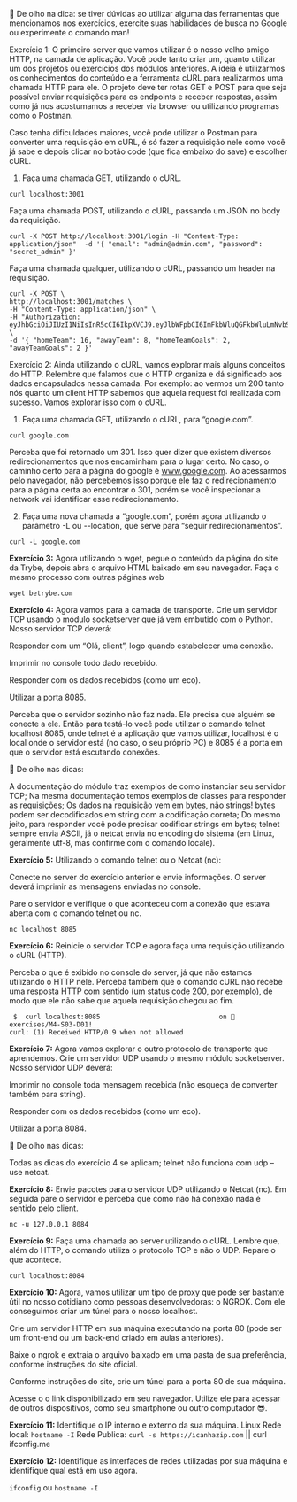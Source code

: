 👀 De olho na dica: se tiver dúvidas ao utilizar alguma das ferramentas que mencionamos nos exercícios, exercite suas habilidades de busca no Google ou experimente o comando man!

Exercício 1: O primeiro server que vamos utilizar é o nosso velho amigo HTTP, na camada de aplicação. Você pode tanto criar um, quanto utilizar um dos projetos ou exercícios dos módulos anteriores. A ideia é utilizarmos os conhecimentos do conteúdo e a ferramenta cURL para realizarmos uma chamada HTTP para ele. O projeto deve ter rotas GET e POST para que seja possível enviar requisições para os endpoints e receber respostas, assim como já nos acostumamos a receber via browser ou utilizando programas como o Postman.

Caso tenha dificuldades maiores, você pode utilizar o Postman para converter uma requisição em cURL, é só fazer a requisição nele como você já sabe e depois clicar no botão code (que fica embaixo do save) e escolher cURL.

1. Faça uma chamada GET, utilizando o cURL.
```
curl localhost:3001
```
Faça uma chamada POST, utilizando o cURL, passando um JSON no body da requisição.
```
curl -X POST http://localhost:3001/login -H "Content-Type: application/json"  -d '{ "email": "admin@admin.com", "password": "secret_admin" }'
```
Faça uma chamada qualquer, utilizando o cURL, passando um header na requisição.


```
curl -X POST \
http://localhost:3001/matches \
-H "Content-Type: application/json" \
-H "Authorization: eyJhbGciOiJIUzI1NiIsInR5cCI6IkpXVCJ9.eyJlbWFpbCI6ImFkbWluQGFkbWluLmNvbSIsInJvbGUiOiJhZG1pbiIsImlhdCI6MTY2Njc5MDE1OX0.NP18YIcrt4mc9jpEYmtHxT8jTvxtZs_pdVOHRBhS65k" \
-d '{ "homeTeam": 16, "awayTeam": 8, "homeTeamGoals": 2, "awayTeamGoals": 2 }'
```

Exercício 2: Ainda utilizando o cURL, vamos explorar mais alguns conceitos do HTTP. Relembre que falamos que o HTTP organiza e dá significado aos dados encapsulados nessa camada. Por exemplo: ao vermos um 200 tanto nós quanto um client HTTP sabemos que aquela request foi realizada com sucesso. Vamos explorar isso com o cURL.

1. Faça uma chamada GET, utilizando o cURL, para “google.com”.
```
curl google.com
```
Perceba que foi retornado um 301. Isso quer dizer que existem diversos redirecionamentos que nos encaminham para o lugar certo. No caso, o caminho certo para a página do google é www.google.com. Ao acessarmos pelo navegador, não percebemos isso porque ele faz o redirecionamento para a página certa ao encontrar o 301, porém se você inspecionar a network vai identificar esse redirecionamento.

2. Faça uma nova chamada a “google.com”, porém agora utilizando o parâmetro -L ou --location, que serve para “seguir redirecionamentos”.
```
curl -L google.com
```

**Exercício 3:** Agora utilizando o wget, pegue o conteúdo da página do site da Trybe, depois abra o arquivo HTML baixado em seu navegador. Faça o mesmo processo com outras páginas web
```
wget betrybe.com
```

**Exercício 4:** Agora vamos para a camada de transporte. Crie um servidor TCP usando o módulo socketserver que já vem embutido com o Python. Nosso servidor TCP deverá:

Responder com um “Olá, client”, logo quando estabelecer uma conexão.

Imprimir no console todo dado recebido.

Responder com os dados recebidos (como um eco).

Utilizar a porta 8085.

Perceba que o servidor sozinho não faz nada. Ele precisa que alguém se conecte a ele. Então para testá-lo você pode utilizar o comando telnet localhost 8085, onde telnet é a aplicação que vamos utilizar, localhost é o local onde o servidor está (no caso, o seu próprio PC) e 8085 é a porta em que o servidor está escutando conexões.

👀 De olho nas dicas:

A documentação do módulo traz exemplos de como instanciar seu servidor TCP;
Na mesma documentação temos exemplos de classes para responder as requisições;
Os dados na requisição vem em bytes, não strings! bytes podem ser decodificados em string com a codificação correta;
Do mesmo jeito, para responder você pode precisar codificar strings em bytes;
telnet sempre envia ASCII, já o netcat envia no encoding do sistema (em Linux, geralmente utf-8, mas confirme com o comando locale).

**Exercício 5:** Utilizando o comando telnet ou o Netcat (nc):

Conecte no server do exercício anterior e envie informações. O server deverá imprimir as mensagens enviadas no console.

Pare o servidor e verifique o que aconteceu com a conexão que estava aberta com o comando telnet ou nc.
```
nc localhost 8085
```

**Exercício 6:** Reinicie o servidor TCP e agora faça uma requisição utilizando o cURL (HTTP).

Perceba o que é exibido no console do server, já que não estamos utilizando o HTTP nele. Perceba também que o comando cURL não recebe uma resposta HTTP com sentido (um status code 200, por exemplo), de modo que ele não sabe que aquela requisição chegou ao fim.
```
 $  curl localhost:8085                              on  exercises/M4-S03-D01!
curl: (1) Received HTTP/0.9 when not allowed
```

**Exercício 7:** Agora vamos explorar o outro protocolo de transporte que aprendemos. Crie um servidor UDP usando o mesmo módulo socketserver. Nosso servidor UDP deverá:

Imprimir no console toda mensagem recebida (não esqueça de converter também para string).

Responder com os dados recebidos (como um eco).

Utilizar a porta 8084.

👀 De olho nas dicas:

Todas as dicas do exercício 4 se aplicam;
telnet não funciona com udp – use netcat.

**Exercício 8:** Envie pacotes para o servidor UDP utilizando o Netcat (nc). Em seguida pare o servidor e perceba que como não há conexão nada é sentido pelo client.
```
nc -u 127.0.0.1 8084
```

**Exercício 9:** Faça uma chamada ao server utilizando o cURL. Lembre que, além do HTTP, o comando utiliza o protocolo TCP e não o UDP. Repare o que acontece.
```
curl localhost:8084
```

**Exercício 10:** Agora, vamos utilizar um tipo de proxy que pode ser bastante útil no nosso cotidiano como pessoas desenvolvedoras: o NGROK. Com ele conseguimos criar um túnel para o nosso localhost.

Crie um servidor HTTP em sua máquina executando na porta 80 (pode ser um front-end ou um back-end criado em aulas anteriores).

Baixe o ngrok e extraia o arquivo baixado em uma pasta de sua preferência, conforme instruções do site oficial.

Conforme instruções do site, crie um túnel para a porta 80 de sua máquina.

Acesse o o link disponibilizado em seu navegador. Utilize ele para acessar de outros dispositivos, como seu smartphone ou outro computador 😎.


**Exercício 11:** Identifique o IP interno e externo da sua máquina.
Linux
Rede local: `hostname -I`
Rede Publica: `curl -s https://icanhazip.com` || curl ifconfig.me

**Exercício 12:** Identifique as interfaces de redes utilizadas por sua máquina e identifique qual está em uso agora.

`ifconfig` ou `hostname -I`
